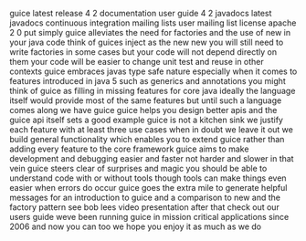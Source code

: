 guice latest release 4 2 documentation user guide 4 2 javadocs latest javadocs continuous integration mailing lists user mailing list license apache 2 0 put simply guice alleviates the need for factories and the use of new in your java code think of guices inject as the new new you will still need to write factories in some cases but your code will not depend directly on them your code will be easier to change unit test and reuse in other contexts guice embraces javas type safe nature especially when it comes to features introduced in java 5 such as generics and annotations you might think of guice as filling in missing features for core java ideally the language itself would provide most of the same features but until such a language comes along we have guice guice helps you design better apis and the guice api itself sets a good example guice is not a kitchen sink we justify each feature with at least three use cases when in doubt we leave it out we build general functionality which enables you to extend guice rather than adding every feature to the core framework guice aims to make development and debugging easier and faster not harder and slower in that vein guice steers clear of surprises and magic you should be able to understand code with or without tools though tools can make things even easier when errors do occur guice goes the extra mile to generate helpful messages for an introduction to guice and a comparison to new and the factory pattern see bob lees video presentation after that check out our users guide weve been running guice in mission critical applications since 2006 and now you can too we hope you enjoy it as much as we do